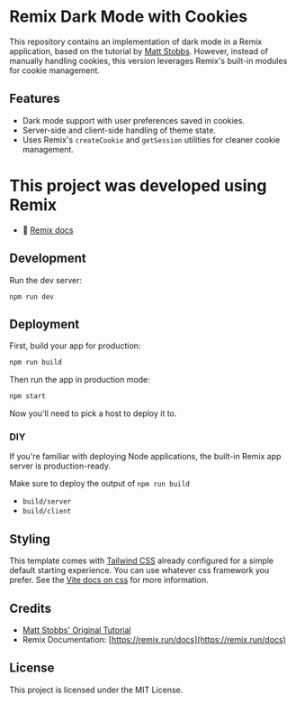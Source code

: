 # Remix Dark Mode with Cookies

This repository contains an implementation of dark mode in a Remix application, based on the tutorial by [Matt Stobbs](https://www.mattstobbs.com/remix-dark-mode-2024/). However, instead of manually handling cookies, this version leverages Remix's built-in modules for cookie management.

## Features
- Dark mode support with user preferences saved in cookies.
- Server-side and client-side handling of theme state.
- Uses Remix's `createCookie` and `getSession` utilities for cleaner cookie management.

# This project was developed using Remix

- 📖 [Remix docs](https://remix.run/docs)

## Development

Run the dev server:

```shellscript
npm run dev
```

## Deployment

First, build your app for production:

```sh
npm run build
```

Then run the app in production mode:

```sh
npm start
```

Now you'll need to pick a host to deploy it to.

### DIY

If you're familiar with deploying Node applications, the built-in Remix app server is production-ready.

Make sure to deploy the output of `npm run build`

- `build/server`
- `build/client`

## Styling

This template comes with [Tailwind CSS](https://tailwindcss.com/) already configured for a simple default starting experience. You can use whatever css framework you prefer. See the [Vite docs on css](https://vitejs.dev/guide/features.html#css) for more information.

## Credits
- [Matt Stobbs' Original Tutorial](https://www.mattstobbs.com/remix-dark-mode-2024/)
- Remix Documentation: [https://remix.run/docs](https://remix.run/docs)

## License
This project is licensed under the MIT License.
